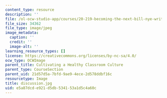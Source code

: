 ```yaml
---
content_type: resource
description: ''
file: /ol-ocw-studio-app/courses/20-219-becoming-the-next-bill-nye-writing-and-hosting-the-educational-show-january-iap-2015/e5a87dcde921d5db534153a1d5c4a60c_discussion.jpg
file_size: 34362
file_type: image/jpeg
image_metadata:
  caption: ''
  credit: ''
  image-alt: ''
learning_resource_types: []
license: https://creativecommons.org/licenses/by-nc-sa/4.0/
ocw_type: OCWImage
parent_title: Cultivating a Healthy Classroom Culture
parent_type: CourseSection
parent_uid: 21d57d5a-7bfd-9ae9-4ece-2d578ddbf16c
resourcetype: Image
title: discussion.jpg
uid: e5a87dcd-e921-d5db-5341-53a1d5c4a60c
---
```

